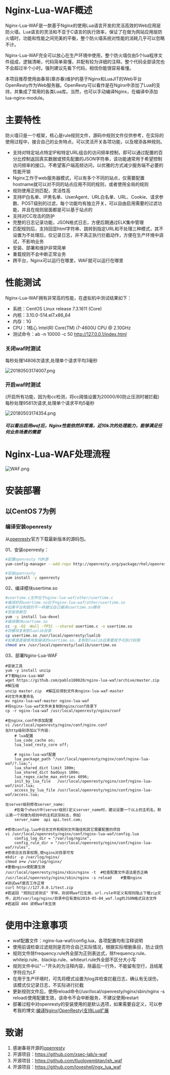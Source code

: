 # Nginx-Lua-WAF概述
Nginx-Lua-WAF是一款基于Nginx的使用Lua语言开发的灵活高效的Web应用层防火墙。Lua语言的灵活和不亚于C语言的执行效率，保证了在做为网站应用层防火墙时，功能和性能之间完美的平衡，整个防火墙系统对性能的消耗几乎可以忽略不计。

Nginx-Lua-WAF完全可以放心在生产环境中使用，整个防火墙仅由5个lua程序文件组成，逻辑清晰，代码简单易懂，并配有较为详细的注释。整个代码全部读完也不会超过半个小时。强列建议先看下代码，相信你能很容易看懂。

本项目推荐使用由春哥(章亦春)维护的基于Nginx和LuaJIT的Web平台OpenResty作为Web服务器。OpenResty可以看作是在Nginx中添加了Lua的支持，并集成了常用的各类Lua库。当然，也可以手动编译Nginx，在编译中添加lua-nginx-module。

# 主要特性
防火墙只是一个框架，核心是rule规则文件，源码中规则文件仅供参考，在实际的使用过程中，接合自己的业务特点，可以灵活开关各项功能，以及增添各种规则。
- 支持对特定站点特定IP和特定URL组合的访问频率控制，即可以通过配置的百分比控制返回真实数据或预先配置的JSON字符串，该功能通常用于希望控制访问频率的接口，不希望客户端高频访问，以优雅的方式减少服务端不必要的性能开销
- Nginx工作于web服务器模式，可以有多个不同的站点，仅需要配置hostname就可以对不同的站点应用不同的规则，或者使用全局的规则
- 规则使用正则匹配，灵活性高
- 支持IP白名单、IP黑名单、UserAgent、URL白名单、URL、Cookie、请求参数、POST级别的过滤，每个功能均有独立开关，可以自由启用需要的过滤功能，并且在规则层面都是可以基于站点的
- 支持对CC攻击的防护
- 完整的日志记录功能，JSON格式日志，方便后期通过ELK集中管理
- 匹配规则后，支持回显html字符串、跳转到指定URL和不处理三种模式，其不设置为不处理后，仅记录日志，并不真正执行拦截动作，方便在生产环境中调试，不影响业务
- 安装、部署和维护非常简单
- 重载规则不会中断正常业务
- 跨平台，Nginx可以运行在哪里，WAF就可以运行在哪里

# 性能测试
Nginx-Lua-WAF拥有非常高的性能，在虚拟机中测试结果如下：
- 系统：CentOS Linux release 7.3.1611 (Core)
- 内核：3.10.0-514.el7.x86_64
- 内存：1G
- CPU：1核心 Intel(R) Core(TM) i7-4600U CPU @ 2.10GHz
- 测试命令：ab -n 10000 -c 50 http://127.0.0.1/index.html

### 关闭waf时测试
每秒处理14806次请求,处理单个请求平均3毫秒

![20180503174007.png](https://raw.githubusercontent.com/ddonline/nginx-lua-waf/master/other/20180503174007.png)
### 开启waf时测试
(开启所有功能，因为有cc检测，将cc阈值设置为20000/60防止压测时被拦截)
每秒处理9581次请求,处理单个请求平均5毫秒

![20180503174354.png](https://raw.githubusercontent.com/ddonline/nginx-lua-waf/master/other/20180503174354.png)
##### 可以看出启用waf后，Nginx性能依然非常高，近10k次的处理能力，能够满足任何业务场景的需要

# Nginx-Lua-WAF处理流程
![WAF.png](https://raw.githubusercontent.com/pablo180820/nginx-lua-waf/master/other/WAF.png)

# 安装部署
## 以CentOS 7为例
### 编译安装openresty

从[openresty](http://openresty.org/cn/download.html)官方下载最新版本的源码包。

01、安装openresty：

```bash
#配置openresty YUM源
yum-config-manager --add-repo http://openresty.org/package/rhel/openresty.repo

#安装openresty
yum install -y openresty
```

02、编译模块usertime.so

```bash
#usertime.c文件位于nginx-lua-waf/other/usertime.c
#编译好的usertime.so位于nginx-lua-waf/other/usertime.so
#如果平台和我的不一样建议自己编译usertime.so模块
#安装依赖包
yum -y install lua-devel
#编译模块usertime.so
cc -g -O2 -Wall -fPIC --shared usertime.c -o usertime.so
#将模块复制到lualib目录
cp usertime.so /usr/local/openresty/lualib
#如果是直接使用我编译的usertime.so，复制到lualib后需要授予可执行权限
chmod a+x /usr/local/openresty/lualib/usertime.so
```

03、部署Nginx-Lua-WAF

```
#安装工具
yum -y install unzip
#下载Nginx-Lua-WAF
wget https://github.com/pablo180820/nginx-lua-waf/archive/master.zip
#解压缩
unzip master.zip  #解压后得到文件夹nginx-lua-waf-master
#对文件夹重命名
mv nginx-lua-waf-master nginx-lua-waf
#将nginx-lua-waf文件夹复制到nginx/conf目录下
cp -r nginx-lua-waf /usr/local/openresty/nginx/conf

#在nginx.conf中添加配置
vi /usr/local/openresty/nginx/conf/nginx.conf
在http级别添加以下内容:
    # lua配置
    lua_code_cache on;
    lua_load_resty_core off;

    # nginx-lua-waf配置
    lua_package_path "/usr/local/openresty/nginx/conf/nginx-lua-waf/?.lua;";
    lua_shared_dict limit 100m;
    lua_shared_dict badGuys 100m;
    lua_regex_cache_max_entries 4096;
    init_by_lua_file   /usr/local/openresty/nginx/conf/nginx-lua-waf/init.lua;
    access_by_lua_file /usr/local/openresty/nginx/conf/nginx-lua-waf/access.lua;

在server级别修改server_name:
    #在每个vhost中(server级别)定义server_name时，建议设置一个以上的主机名，默认第一个将做为规则中的主机区别标志，例如
    server_name  api api.test.com;
    
#修改config.lua中日志文件和规则文件路径和其它需要配置的项目
vi /usr/local/openresty/nginx/conf/nginx-lua-waf/config.lua
    config_log_dir = "/var/log/nginx",
    config_rule_dir = "/usr/local/openresty/nginx/conf/nginx-lua-waf/rules",
#修改日志目录权限,使nginx对目录可写
mkdir -p /var/log/nginx/
chmod o+w /var/log/nginx/
#重载nginx使配置生效
/usr/local/openresty/nginx/sbin/nginx -t  #检查配置文件语法是否正确
/usr/local/openresty/nginx/sbin/nginx -s reload    #重载nginx
#测试waf是否工作正常
curl http://127.0.0.1/test.zip
#若返回 "规则过滤测试" 字样，则说明waf已生效，url.rule中定义有规则阻止下载zip文件，此时/var/log/nginx/目录中应有类似2018-05-04_waf.log的JSON格式日志文件
#若返回 404 说明waf未生效
```

# 使用中注意事项
- waf配置文件：nginx-lua-waf/config.lua，各项配置均有注释说明
- 使用前请检查过滤规则是否符合自己实际情况，根据实际增删条目，防止误伤
- 规则文件除frequency.rule外全部为正则表达式，除frequency.rule、whiteip.rule、blackip.rule、whiteurl.rule外全部不区分大小写
- 规则文件中以"--"开头的为注释内容，除最后一行外，不能留有空行，且结尾字符应为LF
- 在用于生产环境时，可先将模式设置为log并检查拦截日志，确认有无误伤，该模式仅记录日志，不实际进行拦截
- 更新规则文件后，使用reload命令(/usr/local/openresty/nginx/sbin/nginx -s reload)使用配置生效，该命令不会中断服务，不建议使用restart
- 部署过程中对openresty的安装使用的是默认选项，如果需要自定义，可以参考我的博文:[编译Nginx(OpenResty)支持Lua扩展](http://pdf.us/2018/03/19/742.html)


# 致谢

1. 感谢春哥开源的[openresty](https://openresty.org)
2. 开源项目：https://github.com/xsec-lab/x-waf
3. 开源项目：https://github.com/tluolovembtan/jsh_waf
4. 开源项目：https://github.com/loveshell/ngx_lua_waf
